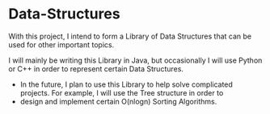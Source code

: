 # Data-Structures

With this project, I intend to form a Library of Data Structures that can be used for other important topics.

I will mainly be writing this Library in Java, but occasionally I will use Python or C++ in order to represent certain Data Structures.
- In the future, I plan to use this Library to help solve complicated projects. For example, I will use the Tree structure in order to
- design and implement certain O(nlogn) Sorting Algorithms.
